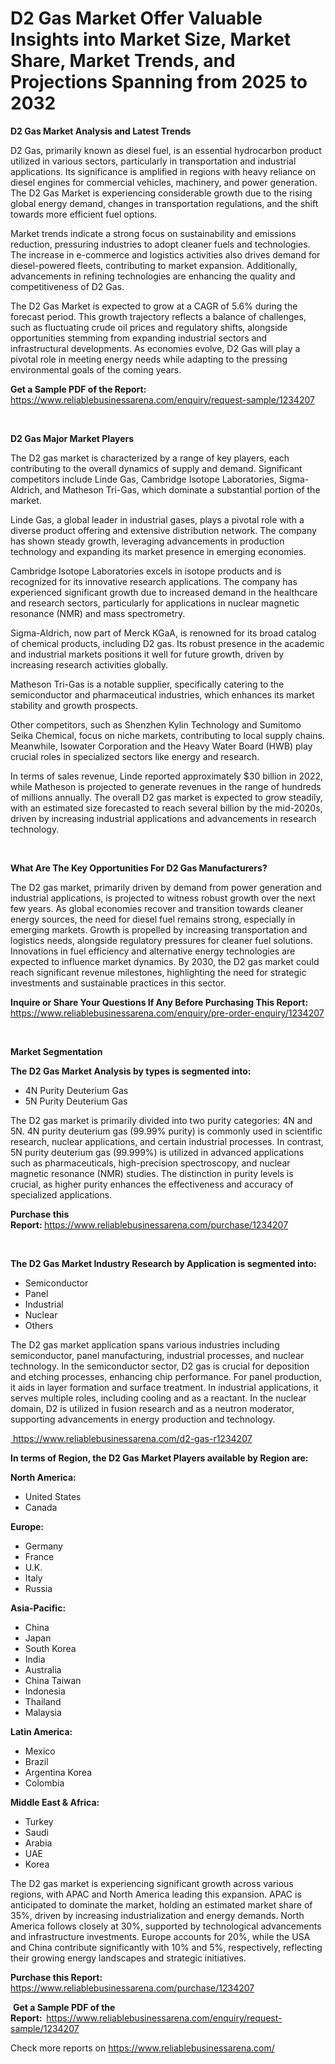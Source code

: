 <p><h1>D2 Gas Market Offer Valuable Insights into Market Size, Market Share, Market Trends, and Projections Spanning from 2025 to 2032</h1></p><p><strong>D2 Gas Market Analysis and Latest Trends</strong></p>
<p><p>D2 Gas, primarily known as diesel fuel, is an essential hydrocarbon product utilized in various sectors, particularly in transportation and industrial applications. Its significance is amplified in regions with heavy reliance on diesel engines for commercial vehicles, machinery, and power generation. The D2 Gas Market is experiencing considerable growth due to the rising global energy demand, changes in transportation regulations, and the shift towards more efficient fuel options.</p><p>Market trends indicate a strong focus on sustainability and emissions reduction, pressuring industries to adopt cleaner fuels and technologies. The increase in e-commerce and logistics activities also drives demand for diesel-powered fleets, contributing to market expansion. Additionally, advancements in refining technologies are enhancing the quality and competitiveness of D2 Gas.</p><p>The D2 Gas Market is expected to grow at a CAGR of 5.6% during the forecast period. This growth trajectory reflects a balance of challenges, such as fluctuating crude oil prices and regulatory shifts, alongside opportunities stemming from expanding industrial sectors and infrastructural developments. As economies evolve, D2 Gas will play a pivotal role in meeting energy needs while adapting to the pressing environmental goals of the coming years.</p></p>
<p><strong>Get a Sample PDF of the Report:&nbsp;</strong> <a href="https://www.reliablebusinessarena.com/enquiry/request-sample/1234207?utm_campaign=2532&utm_medium=2&utm_source=Github&utm_content=ia&utm_term=02042025&utm_id=d2-gas">https://www.reliablebusinessarena.com/enquiry/request-sample/1234207</a></p>
<p>&nbsp;</p>
<p><strong>D2 Gas Major Market Players</strong></p>
<p><p>The D2 gas market is characterized by a range of key players, each contributing to the overall dynamics of supply and demand. Significant competitors include Linde Gas, Cambridge Isotope Laboratories, Sigma-Aldrich, and Matheson Tri-Gas, which dominate a substantial portion of the market. </p><p>Linde Gas, a global leader in industrial gases, plays a pivotal role with a diverse product offering and extensive distribution network. The company has shown steady growth, leveraging advancements in production technology and expanding its market presence in emerging economies. </p><p>Cambridge Isotope Laboratories excels in isotope products and is recognized for its innovative research applications. The company has experienced significant growth due to increased demand in the healthcare and research sectors, particularly for applications in nuclear magnetic resonance (NMR) and mass spectrometry.</p><p>Sigma-Aldrich, now part of Merck KGaA, is renowned for its broad catalog of chemical products, including D2 gas. Its robust presence in the academic and industrial markets positions it well for future growth, driven by increasing research activities globally. </p><p>Matheson Tri-Gas is a notable supplier, specifically catering to the semiconductor and pharmaceutical industries, which enhances its market stability and growth prospects. </p><p>Other competitors, such as Shenzhen Kylin Technology and Sumitomo Seika Chemical, focus on niche markets, contributing to local supply chains. Meanwhile, Isowater Corporation and the Heavy Water Board (HWB) play crucial roles in specialized sectors like energy and research.</p><p>In terms of sales revenue, Linde reported approximately $30 billion in 2022, while Matheson is projected to generate revenues in the range of hundreds of millions annually. The overall D2 gas market is expected to grow steadily, with an estimated size forecasted to reach several billion by the mid-2020s, driven by increasing industrial applications and advancements in research technology.</p></p>
<p>&nbsp;</p>
<p><strong>What Are The Key Opportunities For D2 Gas Manufacturers?</strong></p>
<p><p>The D2 gas market, primarily driven by demand from power generation and industrial applications, is projected to witness robust growth over the next few years. As global economies recover and transition towards cleaner energy sources, the need for diesel fuel remains strong, especially in emerging markets. Growth is propelled by increasing transportation and logistics needs, alongside regulatory pressures for cleaner fuel solutions. Innovations in fuel efficiency and alternative energy technologies are expected to influence market dynamics. By 2030, the D2 gas market could reach significant revenue milestones, highlighting the need for strategic investments and sustainable practices in this sector.</p></p>
<p><strong>Inquire or Share Your Questions If Any Before Purchasing This Report:</strong> <a href="https://www.reliablebusinessarena.com/enquiry/pre-order-enquiry/1234207?utm_campaign=2532&utm_medium=2&utm_source=Github&utm_content=ia&utm_term=02042025&utm_id=d2-gas">https://www.reliablebusinessarena.com/enquiry/pre-order-enquiry/1234207</a></p>
<p>&nbsp;</p>
<p><strong>Market Segmentation</strong></p>
<p><strong>The D2 Gas Market Analysis by types is segmented into:</strong></p>
<p><ul><li>4N Purity Deuterium Gas</li><li>5N Purity Deuterium Gas</li></ul></p>
<p><p>The D2 gas market is primarily divided into two purity categories: 4N and 5N. 4N purity deuterium gas (99.99% purity) is commonly used in scientific research, nuclear applications, and certain industrial processes. In contrast, 5N purity deuterium gas (99.999%) is utilized in advanced applications such as pharmaceuticals, high-precision spectroscopy, and nuclear magnetic resonance (NMR) studies. The distinction in purity levels is crucial, as higher purity enhances the effectiveness and accuracy of specialized applications.</p></p>
<p><strong>Purchase this Report:&nbsp;</strong><a href="https://www.reliablebusinessarena.com/purchase/1234207?utm_campaign=2532&utm_medium=2&utm_source=Github&utm_content=ia&utm_term=02042025&utm_id=d2-gas">https://www.reliablebusinessarena.com/purchase/1234207</a></p>
<p>&nbsp;</p>
<p><strong>The D2 Gas Market Industry Research by Application is segmented into:</strong></p>
<p><ul><li>Semiconductor</li><li>Panel</li><li>Industrial</li><li>Nuclear</li><li>Others</li></ul></p>
<p><p>The D2 gas market application spans various industries including semiconductor, panel manufacturing, industrial processes, and nuclear technology. In the semiconductor sector, D2 gas is crucial for deposition and etching processes, enhancing chip performance. For panel production, it aids in layer formation and surface treatment. In industrial applications, it serves multiple roles, including cooling and as a reactant. In the nuclear domain, D2 is utilized in fusion research and as a neutron moderator, supporting advancements in energy production and technology.</p></p>
<p><a href="https://www.reliablebusinessarena.com/d2-gas-r1234207?utm_campaign=2532&utm_medium=2&utm_source=Github&utm_content=ia&utm_term=02042025&utm_id=d2-gas">&nbsp;https://www.reliablebusinessarena.com/d2-gas-r1234207</a></p>
<p><strong>In terms of Region, the D2 Gas Market Players available by Region are:</strong></p>
<p>
    <p> <strong> North America: </strong>
        <ul>
            <li>United States</li>
            <li>Canada</li>
        </ul>
        </p> 
    <p> <strong> Europe: </strong>
        <ul>
            <li>Germany</li>
            <li>France</li>
            <li>U.K.</li>
            <li>Italy</li>
            <li>Russia</li>
        </ul>
        </p> 
    <p> <strong> Asia-Pacific: </strong>
        <ul>
            <li>China</li>
            <li>Japan</li>
            <li>South Korea</li>
            <li>India</li>
            <li>Australia</li>
            <li>China Taiwan</li>
            <li>Indonesia</li>
            <li>Thailand</li>
            <li>Malaysia</li>
        </ul>
        </p> 
    <p> <strong> Latin America: </strong>
        <ul>
            <li>Mexico</li>
            <li>Brazil</li>
            <li>Argentina Korea</li>
            <li>Colombia</li>
        </ul>
        </p> 
    <p> <strong> Middle East & Africa: </strong>
        <ul>
            <li>Turkey</li>
            <li>Saudi</li>
            <li>Arabia</li>
            <li>UAE</li>
            <li>Korea</li>
        </ul>
    </p>
    </p>
<p><p>The D2 gas market is experiencing significant growth across various regions, with APAC and North America leading this expansion. APAC is anticipated to dominate the market, holding an estimated market share of 35%, driven by increasing industrialization and energy demands. North America follows closely at 30%, supported by technological advancements and infrastructure investments. Europe accounts for 20%, while the USA and China contribute significantly with 10% and 5%, respectively, reflecting their growing energy landscapes and strategic initiatives.</p></p>
<p><strong>Purchase this Report: </strong><a href="https://www.reliablebusinessarena.com/purchase/1234207?utm_campaign=2532&utm_medium=2&utm_source=Github&utm_content=ia&utm_term=02042025&utm_id=d2-gas">https://www.reliablebusinessarena.com/purchase/1234207</a></p>
<p>&nbsp;<strong>Get a Sample PDF of the Report:&nbsp;&nbsp;</strong><a href="https://www.reliablebusinessarena.com/enquiry/request-sample/1234207?utm_campaign=2532&utm_medium=2&utm_source=Github&utm_content=ia&utm_term=02042025&utm_id=d2-gas">https://www.reliablebusinessarena.com/enquiry/request-sample/1234207</a></p>
<p><strong></strong></p>
<p>Check more reports on <a href="https://www.reliablebusinessarena.com/?utm_campaign=2532&utm_medium=2&utm_source=Github&utm_content=ia&utm_term=02042025&utm_id=d2-gas">https://www.reliablebusinessarena.com/</a></p>